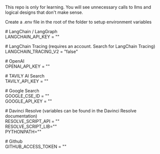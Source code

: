 This repo is only for learning. You will see unnecessary calls to llms and logical designs that don't make sense.


Create a .env file in the root of the folder to setup environment variables

  \# LangChain / LangGraph  
  LANGCHAIN_API_KEY = ""

  \# LangChain Tracing (requires an account. Search for LangChain Tracing)  
  LANGCHAIN_TRACING_V2 = "false"

  \# OpenAI  
  OPENAI_API_KEY = ""

  \# TAVILY AI Search  
  TAVILY_API_KEY = ""
  
  \# Google Search  
  GOOGLE_CSE_ID = ""  
  GOOGLE_API_KEY = ""
  
  \# Davinci Resolve (variables can be found in the Davinci Resolve documentation)  
  RESOLVE_SCRIPT_API = ""  
  RESOLVE_SCRIPT_LIB=""  
  PYTHONPATH=""
  
  \# Github  
  GITHUB_ACCESS_TOKEN = ""  

